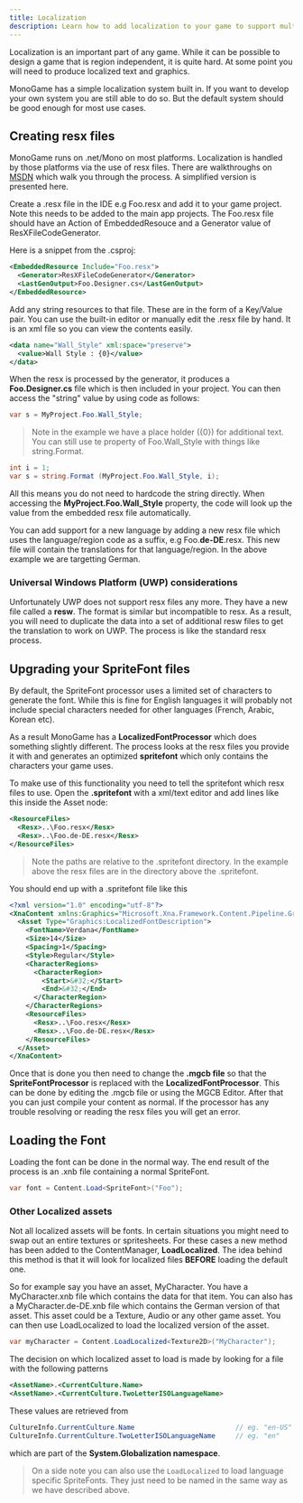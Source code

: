 ```yaml
---
title: Localization
description: Learn how to add localization to your game to support multiple regions.
---
```


Localization is an important part of any game. While it can be possible to design a game that is region independent, it is quite hard. At some point you will need to produce localized text and graphics.

MonoGame has a simple localization system built in. If you want to develop your own system you are still able to do so. But the default system should be good enough for
most use cases.

## Creating resx files

MonoGame runs on .net/Mono on most platforms. Localization is handled by those platforms
via the use of resx files. There are walkthroughs on [MSDN](https://msdn.microsoft.com/en-us/library/aa992030(v=vs.100).aspx)
which walk you through the process. A simplified version is presented here.

Create a .resx file in the IDE e.g Foo.resx and add it to your game project. Note this needs to be added to the main app projects. The Foo.resx file should have an Action of EmbeddedResouce and a Generator value of ResXFileCodeGenerator.

Here is a snippet from the .csproj:

```xml
<EmbeddedResource Include="Foo.resx">
  <Generator>ResXFileCodeGenerator</Generator>
  <LastGenOutput>Foo.Designer.cs</LastGenOutput>
</EmbeddedResource>
```

Add any string resources to that file. These are in the form of a Key/Value pair. You can use the built-in editor or manually edit the .resx file by hand. It is an xml file so you can view the contents easily.

```xml
<data name="Wall_Style" xml:space="preserve">
  <value>Wall Style : {0}</value>
</data>
```

When the resx is processed by the generator, it produces a **Foo.Designer.cs** file which is then included in your project. You can then access the "string" value by using code as follows:

```csharp
var s = MyProject.Foo.Wall_Style;
```

> Note in the example we have a place holder ({0}) for additional text. You can still use te property of Foo.Wall_Style with things like string.Format.

```csharp
int i = 1;
var s = string.Format (MyProject.Foo.Wall_Style, i);
```

All this means you do not need to hardcode the string directly. When accessing the **MyProject.Foo.Wall_Style** property, the code will look up the value from the embedded resx file automatically.

You can add support for a new language by adding a new resx file which uses the language/region code as a suffix, e.g Foo.**de-DE**.resx.
This new file will contain the translations for that language/region. In the above example we are targetting German.

### Universal Windows Platform (UWP) considerations

Unfortunately UWP does not support resx files any more. They have a new file called a **resw**. The format is similar but incompatible to resx. As a result, you will need to duplicate the data into a set of additional resw files to get the translation to work on UWP.
The process is like the standard resx process.

## Upgrading your SpriteFont files

By default, the SpriteFont processor uses a limited set of characters to generate the font. While this is fine for English languages it will probably not include special characters needed for other languages (French, Arabic, Korean etc).

As a result MonoGame has a **LocalizedFontProcessor** which does something slightly different. The process looks at the resx files you provide it with and generates an optimized **spritefont** which only contains the characters your game uses.

To make use of this functionality you need to tell the spritefont which resx files to use. Open the **.spritefont** with a xml/text editor and add lines like this inside the Asset node:

```xml
<ResourceFiles>
  <Resx>..\Foo.resx</Resx>
  <Resx>..\Foo.de-DE.resx</Resx>
</ResourceFiles>
```

> Note the paths are relative to the .spritefont directory. In the example above the resx files are in the directory above the .spritefont.

You should end up with a .spritefont file like this

```xml
<?xml version="1.0" encoding="utf-8"?>
<XnaContent xmlns:Graphics="Microsoft.Xna.Framework.Content.Pipeline.Graphics">
  <Asset Type="Graphics:LocalizedFontDescription">
    <FontName>Verdana</FontName>
    <Size>14</Size>
    <Spacing>1</Spacing>
    <Style>Regular</Style>
    <CharacterRegions>
      <CharacterRegion>
        <Start>&#32;</Start>
        <End>&#32;</End>
      </CharacterRegion>
    </CharacterRegions>
    <ResourceFiles>
      <Resx>..\Foo.resx</Resx>
      <Resx>..\Foo.de-DE.resx</Resx>
    </ResourceFiles>
  </Asset>
</XnaContent>
```

Once that is done you then need to change the **.mgcb file** so that the **SpriteFontProcessor** is replaced with the **LocalizedFontProcessor**. This can be done by editing the .mgcb file or using the MGCB Editor. After that you can just compile your content as normal. If the processor has any trouble resolving or reading the
resx files you will get an error.

## Loading the Font

Loading the font can be done in the normal way. The end result of the process is an .xnb file containing a normal SpriteFont.

```csharp
var font = Content.Load<SpriteFont>("Foo");
```

### Other Localized assets

Not all localized assets will be fonts. In certain situations you might need to swap out an entire textures or spritesheets.
For these cases a new method has been added to the ContentManager, **LoadLocalized**. The idea behind this method is that it will look for localized files **BEFORE** loading the default one.

So for example say you have an asset, MyCharacter. You have a MyCharacter.xnb file which contains the data for that item. You can also has a MyCharacter.de-DE.xnb file which contains the German version of that asset. This asset could be a Texture, Audio or any other game asset. You can then use LoadLocalized to load the localized version of the asset.

```csharp
var myCharacter = Content.LoadLocalized<Texture2D>("MyCharacter");
```

The decision on which localized asset to load is made by looking for a file with the following patterns

```xml
<AssetName>.<CurrentCulture.Name>
<AssetName>.<CurrentCulture.TwoLetterISOLanguageName>
```

These values are retrieved from

```csharp
CultureInfo.CurrentCulture.Name                         // eg. "en-US"
CultureInfo.CurrentCulture.TwoLetterISOLanguageName     // eg. "en"
```

which are part of the **System.Globalization namespace**.

> On a side note you can also use the `LoadLocalized` to load language specific SpriteFonts. They just need to be named in the same way as we have described above.
